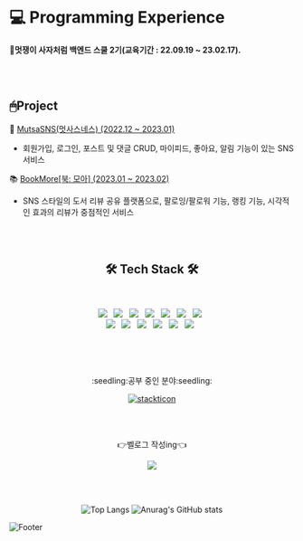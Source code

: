 
# 💻 Programming Experience

🦁<b>멋쟁이 사자처럼 백엔드 스쿨 2기(교육기간 : 22.09.19 ~ 23.02.17).</b>

</br></br>
</hr>

## 🖱Project

📱 [MutsaSNS(멋사스네스) (2022.12 ~ 2023.01)](https://github.com/Kim-Ji-Yeong/MutsaSNSProject) </br>
- 회원가입, 로그인, 포스트 및 댓글 CRUD, 마이피드, 좋아요, 알림 기능이 있는 SNS 서비스

📚 [BookMore[북: 모아] (2023.01 ~ 2023.02)](https://github.com/Kim-Ji-Yeong/book-more) </br>
- SNS 스타일의 도서 리뷰 공유 플랫폼으로, 팔로잉/팔로워 기능, 랭킹 기능, 시각적인 효과의 리뷰가 중점적인 서비스
  

</br>
</br>

<h2 align="center"><b>🛠 Tech Stack 🛠</b></h2>

</br>

<p align="center">
     <img src="https://img.shields.io/badge/react-61DAFB?style=plastic-square&logo=react&logoColor=black">  &nbsp
 <img src="https://img.shields.io/badge/Redux-764ABC?style=plastic-square&logo=Redux&logoColor=purple"> &nbsp
  <img src="https://img.shields.io/badge/Next.js-000000?style=plastic-square&logo=Next.js&logoColor=white"> &nbsp
<img src="https://img.shields.io/badge/HTML5-E34F26?style=plastic-square&logo=HTML5&logoColor=white"/> &nbsp
<img src="https://img.shields.io/badge/CSS3-1572B6?style=plastic-square&logo=CSS3&logoColor=white"/> &nbsp
<img src="https://img.shields.io/badge/JavaScript-F7DF1E?style=plastic-square&logo=JavaScript&logoColor=white"/> &nbsp
<img src="https://img.shields.io/badge/Typescript-3178C6?style=plastic-square&logo=typescript&logoColor=white"/> &nbsp </br> </hr>
<!-- <img src="https://img.shields.io/badge/Android-3DDC84?style=plastic-square&logo=Android&logoColor=white"/> &nbsp -->
<img src="https://img.shields.io/badge/Node.js-339933?style=plastic-square&logo=Node.js&logoColor=white"/> &nbsp
<img src="https://img.shields.io/badge/Express-000000?style=plastic-square&logo=Express&logoColor=white"/> &nbsp
<img src="https://img.shields.io/badge/Java-1F6B75?style=plastic-square&logo=OpenJDK&logoColor=white"/> &nbsp
<img src="https://img.shields.io/badge/MySQL-4479A1?style=plastic-square&logo=MySQL&logoColor=white"/></a> &nbsp 
<img src="https://img.shields.io/badge/SpringBoot-6DB33F?style=plastic-square&logo=SpringBoot&logoColor=white"/> &nbsp 
<img src="https://img.shields.io/badge/Spring Security-6DB33F?style=plastic-square&logo=Spring Security&logoColor=white"/></a> &nbsp 


</p>
</br>
</br>
</br>
<p align="center">
:seedling:공부 중인 분야:seedling: </br>

</p>

<div align="center">
  
<a href="https://github.com/msdio/stackticon"><img src="https://firebasestorage.googleapis.com/v0/b/stackticon-81399.appspot.com/o/images%2F1696166769217?alt=media&token=32f26a35-129a-49bc-a991-a5cb11e07dd0" alt="stackticon" /></a>

</div>


</br></br>



<div align="center">
  
👉벨로그 작성ing👈

</div>

<div align="center">

<a href="https://velog.io/@yeong6415"><img src="https://img.shields.io/badge/Velog-20C997?style=plastic-square&logo=Velog&logoColor=white"/></a> 

</div>

</br></br>

<div align="center">
  
![Top Langs](https://github-readme-stats.vercel.app/api/top-langs/?username=Kim-Ji-Yeong&layout=compact&theme=vue-dark) 
![Anurag's GitHub stats](https://github-readme-stats.vercel.app/api?username=Kim-Ji-Yeong&show_icons=true&theme=vue-dark)
</div>

![Footer](https://capsule-render.vercel.app/api?type=waving&color=auto&height=200&section=footer)
